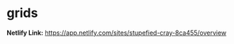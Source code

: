 # grids
<strong>Netlify Link:</strong> https://app.netlify.com/sites/stupefied-cray-8ca455/overview
